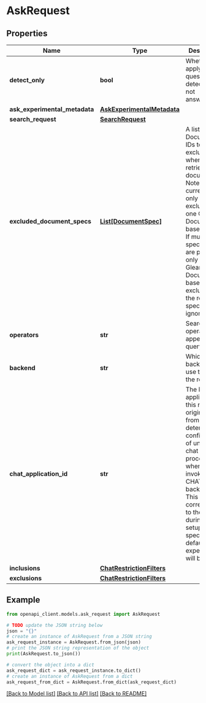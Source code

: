 # AskRequest


## Properties

Name | Type | Description | Notes
------------ | ------------- | ------------- | -------------
**detect_only** | **bool** | Whether to apply only question detection and not answering. | [optional] 
**ask_experimental_metadata** | [**AskExperimentalMetadata**](AskExperimentalMetadata.md) |  | [optional] 
**search_request** | [**SearchRequest**](SearchRequest.md) |  | 
**excluded_document_specs** | [**List[DocumentSpec]**](DocumentSpec.md) | A list of Glean Document IDs to be excluded when retrieving documents. Note that, currently, it only supports exclusion of one Glean Documnet ID based spec. If multiple specifications are provided only the first Glean Document ID based spec is excluded and the remaining specs are ignored. | [optional] 
**operators** | **str** | Search operators to append to the query | [optional] 
**backend** | **str** | Which backend to use to fulfill the requests. | [optional] 
**chat_application_id** | **str** | The ID of the application this request originates from, used to determine the configuration of underlying chat processes when invoking the CHAT backend. This should correspond to the ID set during admin setup. If not specified, the default chat experience will be used. | [optional] 
**inclusions** | [**ChatRestrictionFilters**](ChatRestrictionFilters.md) |  | [optional] 
**exclusions** | [**ChatRestrictionFilters**](ChatRestrictionFilters.md) |  | [optional] 

## Example

```python
from openapi_client.models.ask_request import AskRequest

# TODO update the JSON string below
json = "{}"
# create an instance of AskRequest from a JSON string
ask_request_instance = AskRequest.from_json(json)
# print the JSON string representation of the object
print(AskRequest.to_json())

# convert the object into a dict
ask_request_dict = ask_request_instance.to_dict()
# create an instance of AskRequest from a dict
ask_request_from_dict = AskRequest.from_dict(ask_request_dict)
```
[[Back to Model list]](../README.md#documentation-for-models) [[Back to API list]](../README.md#documentation-for-api-endpoints) [[Back to README]](../README.md)


